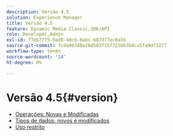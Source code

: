 ```yaml
---
description: Versão 4.5
solution: Experience Manager
title: Versão 4.5
feature: Dynamic Media Classic,SDK/API
role: Developer,Admin
exl-id: f7eb7775-0ad8-40cb-8abc-687d77ec8a5b
source-git-commit: fcda99340a18d5037157723bb3bdca5fa9df3277
workflow-type: tm+mt
source-wordcount: '14'
ht-degree: 0%

---
```


# Versão 4.5{#version}

* [Operações: Novas e Modificadas](r-4-5-operations.md)
* [Tipos de dados: novos e modificados](r-4-5-types.md)
* [Uso restrito](r-restricted-use.md)
